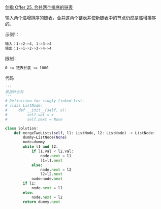 [剑指 Offer 25. 合并两个排序的链表](https://leetcode-cn.com/problems/he-bing-liang-ge-pai-xu-de-lian-biao-lcof/)

输入两个递增排序的链表，合并这两个链表并使新链表中的节点仍然是递增排序的。

示例1：
```sh
输入：1->2->4, 1->3->4
输出：1->1->2->3->4->4
```
限制：
```sh
0 <= 链表长度 <= 1000
```

代码
```python
'''
双指针合并
'''
# Definition for singly-linked list.
# class ListNode:
#     def __init__(self, x):
#         self.val = x
#         self.next = None

class Solution:
    def mergeTwoLists(self, l1: ListNode, l2: ListNode) -> ListNode:
        dummy=ListNode(None)
        node=dummy
        while l1 and l2:
            if l1.val < l2.val:
                node.next = l1
                l1=l1.next
            else:
                node.next = l2
                l2=l2.next
            node=node.next
        if l1:
            node.next = l1
        else:
            node.next = l2
        return dummy.next

```
